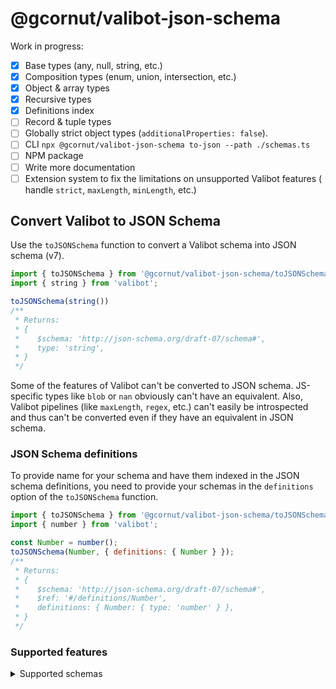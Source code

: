 # @gcornut/valibot-json-schema

Work in progress:

- [x] Base types (any, null, string, etc.)
- [x] Composition types (enum, union, intersection, etc.)
- [x] Object & array types
- [x] Recursive types
- [x] Definitions index
- [ ] Record & tuple types
- [ ] Globally strict object types (`additionalProperties: false`).
- [ ] CLI `npx @gcornut/valibot-json-schema to-json --path ./schemas.ts`
- [ ] NPM package
- [ ] Write more documentation
- [ ] Extension system to fix the limitations on unsupported Valibot features (
  handle `strict`, `maxLength`, `minLength`, etc.)

## Convert Valibot to JSON Schema

Use the `toJSONSchema` function to convert a Valibot schema into JSON schema (v7).

```js
import { toJSONSchema } from '@gcornut/valibot-json-schema/toJSONSchema';
import { string } from 'valibot';

toJSONSchema(string())
/**
 * Returns:
 * {
 *    $schema: 'http://json-schema.org/draft-07/schema#',
 *    type: 'string',
 * }
 */
```

Some of the features of Valibot can't be converted to JSON schema. JS-specific types like `blob` or `nan` obviously
can't have an equivalent.
Also, Valibot pipelines (like `maxLength`, `regex`, etc.) can't easily be introspected and thus can't be converted even
if they have an equivalent in JSON schema.

### JSON Schema definitions

To provide name for your schema and have them indexed in the JSON schema definitions, you need to provide your schemas
in the `definitions` option of the `toJSONSchema` function.

```js
import { toJSONSchema } from '@gcornut/valibot-json-schema/toJSONSchema';
import { number } from 'valibot';

const Number = number();
toJSONSchema(Number, { definitions: { Number } });
/**
 * Returns:
 * {
 *    $schema: 'http://json-schema.org/draft-07/schema#',
 *    $ref: '#/definitions/Number',
 *    definitions: { Number: { type: 'number' } },
 * }
 */
```

### Supported features

<details>
<summary>Supported schemas</summary>

|                | status                                                                                      |
|----------------|---------------------------------------------------------------------------------------------|
| `any`          | supported                                                                                   |
| `null`         | supported                                                                                   |
| `literal`      | partial: only JSON literal are supported                                                    |
| `number`       | supported                                                                                   |
| `string`       | supported                                                                                   |
| `boolean`      | supported                                                                                   |
| `nullable`     | supported                                                                                   |
| `optional`     | partial: only inside `object` schema                                                        |
| `enum`         | supported                                                                                   |
| `union`        | supported                                                                                   |
| `intersection` | supported                                                                                   |
| `array`        | supported                                                                                   |
| `object`       | supported                                                                                   |
| `recursive`    | partial: only if the schema inside [is referenced in `definitions`](#jsonchema-definitions) |

</details>

